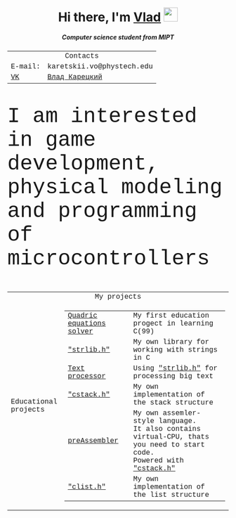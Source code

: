 <h1 align="center">Hi there, I'm <a href="https://github.com/karetskiiVO" target="_blank">Vlad</a> 
<img src="https://github.com/blackcater/blackcater/raw/main/images/Hi.gif" height="32"/></h1>
<h5 align="center">Computer science student from MIPT</h5>

<font size="12" face="Courier new">


<table align=margin-right>
    <tr>
        <td colspan="2" style="text-align:center">Contacts</td>
    </tr>
    <tr>
        <td>E-mail:</td>
        <td>karetskii.vo@phystech.edu</td>
    </tr>
    <tr>
        <td><a href="https://vk.com">VK</td>
        <td><a href="https://vk.com/vlad_veliky/">Влад Карецкий</a></td>
    </tr>
</table>

<a>I am interested in game development, physical modeling and programming of microcontrollers</a>

<table>
    <tr>
        <td colspan="2" style="text-align:center">My projects</td>
    </tr>
    <tr>
        <td>Educational<br>projects</td>
        <td><table>
            <tr>
                <td><a href="https://github.com/karetskiiVO/QuadraticEquations">Quadric equations solver</a></td>
                <td><a>My first education progect in learning C(99)</a></td>
            </tr> 
            <tr>
                <td><a href="https://github.com/karetskiiVO/strlib">"strlib.h"</a></td>
                <td><a>My own library for working with strings in C</a></td>
            </tr>
            <tr>
                <td><a href="https://github.com/karetskiiVO/poemCorrector">Text processor</a></td>
                <td><a>Using <a href="https://github.com/karetskiiVO/strlib">"strlib.h"</a> for processing big text</a></td>
            </tr>
            <tr>
                <td><a href="https://github.com/karetskiiVO/cstack">"cstack.h"</a></td>
                <td><a>My own implementation of the stack structure</a></td>
            </tr>
            <tr>
                <td><a href="https://github.com/karetskiiVO/preAssembler">preAssembler</a></td>
                <td><a>My own assemler-style language. <br>It also contains virtual-CPU, thats you need to start code.<br>
                Powered with <a href="https://github.com/karetskiiVO/cstack">"cstack.h"</a></a></td>
            </tr>
            <tr>
                <td><a href="https://github.com/karetskiiVO/clist">"clist.h"</a></td>
                <td><a>My own implementation of the list structure</a></td>
            </tr>
        </table></td>
    </tr>
</table>

</font>